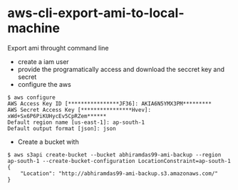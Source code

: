 # aws-cli-export-ami-to-local-machine
Export ami throught command line 

- create a iam user 
- provide the programatically access and download the seccret key and secret
- configure the aws
```git
$ aws configure
AWS Access Key ID [****************JF36]: AKIA6N5YMX3PM*********
AWS Secret Access Key [****************Hvev]: xWd+Sx6P6PiKUHycEv5CpRZem******
Default region name [us-east-1]: ap-south-1
Default output format [json]: json
```
- Create a bucket with
```git
$ aws s3api create-bucket --bucket abhiramdas99-ami-backup --region ap-south-1 --create-bucket-configuration LocationConstraint=ap-south-1
{
    "Location": "http://abhiramdas99-ami-backup.s3.amazonaws.com/"
}
```
